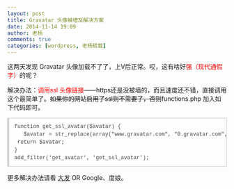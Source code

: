 ```yaml
---
layout: post
title: Gravatar 头像被墙及解决方案
date: 2014-11-14 19:09
author: 老杨
comments: true
categories: [wordpress, 老杨转载]
---
```

这两天发现 Gravatar 头像加载不了了，上V后正常。哎，这有啥好<span style = "color:red;">强（现代通假字）</span>的呢？

<!--more-->


解决办法：<span style = "color:red;">调用ssl 头像链接</span>——https还是没被墙的，而且速度还不错，直接调用这个最简单了。<del datetime="2015-05-19T09:26:24+00:00">如果你的网站启用了ssl则不需要了，否则</del>functions.php 加入如下代码即可。

<pre style="margin:15px 0;font:100 12px/18px monaco, andale mono, courier new;padding:10px 12px;border:#ccc 1px solid;border-left-width:4px;background-color:#fefefe;box-shadow:0 0 4px #eee;word-break:break-all;word-wrap:break-word;color:#444">function get_ssl_avatar($avatar) {<br>	$avatar = str_replace(array("www.gravatar.com", "0.gravatar.com", "1.gravatar.com", "2.gravatar.com"), "cn.gravatar.com", $avatar);<br>	return $avatar;<br>}<br>add_filter('get_avatar', 'get_ssl_avatar');</pre>

更多解决办法请看 <a href="http://fatesinger.com/74030" target="_blank">大发</a> OR Google、度娘。
